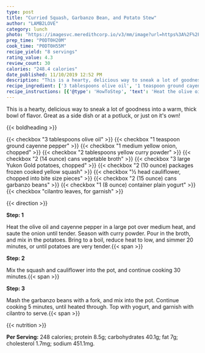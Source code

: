 ```yaml
---
type: post
title: "Curried Squash, Garbanzo Bean, and Potato Stew"
author: "LAMB2LOVE"
category: lunch
photo: "https://imagesvc.meredithcorp.io/v3/mm/image?url=https%3A%2F%2Fimages.media-allrecipes.com%2Fuserphotos%2F425753.jpg"
prep_time: "P0DT0H20M"
cook_time: "P0DT0H55M"
recipe_yield: "8 servings"
rating_value: 4.3
review_count: 30
calories: "248.4 calories"
date_published: 11/10/2019 12:52 PM
description: "This is a hearty, delicious way to sneak a lot of goodness into a warm, thick bowl of flavor.  Great as a side dish or at a potluck, or just on it's own!"
recipe_ingredient: ['3 tablespoons olive oil', '1 teaspoon ground cayenne pepper', '1 medium yellow onion, chopped', '2 tablespoons yellow curry powder', '2 (14 ounce) cans vegetable broth', '3 large Yukon Gold potatoes, chopped', '2 (10 ounce) packages frozen cooked yellow squash', '½ head cauliflower, chopped into bite size pieces', '2 (15 ounce) cans garbanzo beans', '1 (8 ounce) container plain yogurt', 'cilantro leaves, for garnish']
recipe_instructions: [{'@type': 'HowToStep', 'text': 'Heat the olive oil and cayenne pepper in a large pot over medium heat, and saute the onion until tender. Season with curry powder. Pour in the broth, and mix in the potatoes. Bring to a boil, reduce heat to low, and simmer 20 minutes, or until potatoes are very tender.\n'}, {'@type': 'HowToStep', 'text': 'Mix the squash and cauliflower into the pot, and continue cooking 30 minutes.\n'}, {'@type': 'HowToStep', 'text': 'Mash the garbanzo beans with a fork, and mix into the pot. Continue cooking 5 minutes, until heated through. Top with yogurt, and garnish with cilantro to serve.\n'}]
---
```


This is a hearty, delicious way to sneak a lot of goodness into a warm, thick bowl of flavor.  Great as a side dish or at a potluck, or just on it's own! 

{{< boldheading >}}

{{< checkbox "3 tablespoons olive oil" >}}
{{< checkbox "1 teaspoon ground cayenne pepper" >}}
{{< checkbox "1 medium yellow onion, chopped" >}}
{{< checkbox "2 tablespoons yellow curry powder" >}}
{{< checkbox "2 (14 ounce) cans vegetable broth" >}}
{{< checkbox "3 large Yukon Gold potatoes, chopped" >}}
{{< checkbox "2 (10 ounce) packages frozen cooked yellow squash" >}}
{{< checkbox "½ head cauliflower, chopped into bite size pieces" >}}
{{< checkbox "2 (15 ounce) cans garbanzo beans" >}}
{{< checkbox "1 (8 ounce) container plain yogurt" >}}
{{< checkbox "cilantro leaves, for garnish" >}}


{{< direction >}}

**Step: 1**

Heat the olive oil and cayenne pepper in a large pot over medium heat, and saute the onion until tender. Season with curry powder. Pour in the broth, and mix in the potatoes. Bring to a boil, reduce heat to low, and simmer 20 minutes, or until potatoes are very tender.{{< span >}}

**Step: 2**

Mix the squash and cauliflower into the pot, and continue cooking 30 minutes.{{< span >}}

**Step: 3**

Mash the garbanzo beans with a fork, and mix into the pot. Continue cooking 5 minutes, until heated through. Top with yogurt, and garnish with cilantro to serve.{{< span >}}

{{< nutrition >}}

**Per Serving:** 248 calories; protein 8.5g; carbohydrates 40.1g; fat 7g; cholesterol 1.7mg; sodium 451.1mg.